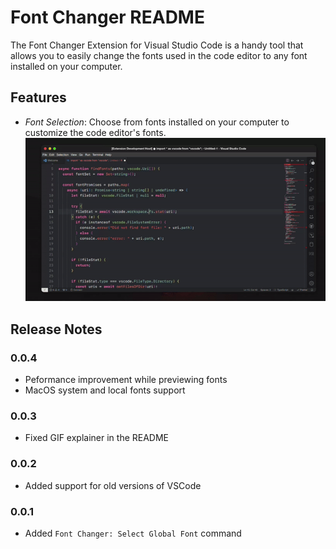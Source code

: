 # Font Changer README

The Font Changer Extension for Visual Studio Code is a handy tool that allows you to easily change the fonts used in the code editor to any font installed on your computer. 



## Features

- *Font Selection*: Choose from fonts installed on your computer to customize the code editor's fonts.  
  ![Alt text](demo.gif)

## Release Notes

### 0.0.4
- Peformance improvement while previewing fonts
- MacOS system and local fonts support

### 0.0.3
- Fixed GIF explainer in the README

### 0.0.2 
- Added support for old versions of VSCode

### 0.0.1
- Added `Font Changer: Select Global Font` command

